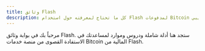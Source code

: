 ```yaml
---
title: وثائق Flash
description: كل ما تحتاج لمعرفته حول استخدام Flash لمدفوعات Bitcoin والمكافآت وخدمات التجار في منطقة الكاريبي.
---
```


مرحباً بك في بوابة وثائق Flash. ستجد هنا أدلة شاملة ودروس وموارد لمساعدتك في الاستفادة القصوى من منصة خدمات Bitcoin المالية من Flash.